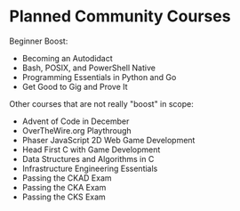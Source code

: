 # Planned Community Courses

Beginner Boost:

* Becoming an Autodidact
* Bash, POSIX, and PowerShell Native 
* Programming Essentials in Python and Go
* Get Good to Gig and Prove It

Other courses that are not really "boost" in scope:

* Advent of Code in December
* OverTheWire.org Playthrough
* Phaser JavaScript 2D Web Game Development
* Head First C with Game Development
* Data Structures and Algorithms in C
* Infrastructure Engineering Essentials
* Passing the CKAD Exam
* Passing the CKA Exam
* Passing the CKS Exam
